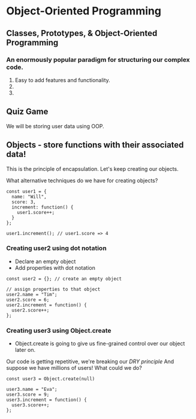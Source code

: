 # Object-Oriented Programming

## Classes, Prototypes, & Object-Oriented Programming

### An enormously popular paradigm for structuring our complex code.

1. Easy to add features and functionality.
2. 
3. 

## Quiz Game

We will be storing user data using OOP.

## Objects - store functions with their associated data!

This is the principle of encapsulation. Let's keep creating our objects.

What alternative techniques do we have for creating objects?

```
const user1 = {
  name: "Will",
  score: 3,
  increment: function() {
    user1.score++;
  }
};

user1.increment(); // user1.score => 4
```

### Creating user2 using dot notation

- Declare an empty object
- Add properties with dot notation

```
const user2 = {}; // create an empty object

// assign properties to that object
user2.name = "Tim";
user2.score = 6;
user2.increment = function() {
  user2.score++;
};
```

### Creating user3 using Object.create

- Object.create is going to give us fine-grained control over our object later on.

Our code is getting repetitive, we're breaking our *DRY principle* 
And suppose we have millions of users! What could we do?

```
const user3 = Object.create(null)

user3.name = "Eva";
user3.score = 9;
user3.increment = function() {
  user3.score++;
};
```